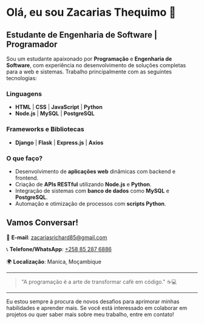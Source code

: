 # Olá, eu sou Zacarias Thequimo 👋

## Estudante de Engenharia de Software | Programador

Sou um estudante apaixonado por **Programação** e **Engenharia de Software**, com experiência no desenvolvimento de soluções completas para a web e sistemas. Trabalho principalmente com as seguintes tecnologias:

### Linguagens
- **HTML** | **CSS** | **JavaScript** | **Python**
- **Node.js** | **MySQL** | **PostgreSQL**

### Frameworks e Bibliotecas
- **Django** | **Flask** | **Express.js** | **Axios**

### O que faço?
- Desenvolvimento de **aplicações web** dinâmicas com backend e frontend.
- Criação de **APIs RESTful** utilizando **Node.js** e **Python**.
- Integração de sistemas com **banco de dados** como **MySQL** e **PostgreSQL**.
- Automação e otimização de processos com **scripts Python**.

## Vamos Conversar!

🔗 **E-mail**: [zacariasrichard85@gmail.com](mailto:zacariasrichard85@gmail.com)

📞 **Telefone/WhatsApp**: [+258 85 287 6886](tel:+258852876886)

🌍 **Localização**: Manica, Moçambique

---

> "A programação é a arte de transformar café em código." ☕💻

---

Eu estou sempre à procura de novos desafios para aprimorar minhas habilidades e aprender mais. Se você está interessado em colaborar em projetos ou quer saber mais sobre meu trabalho, entre em contato!
